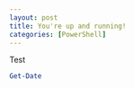 ```yaml
---
layout: post
title: You're up and running!
categories: [PowerShell]
---
```


Test

```powershell
Get-Date
```
